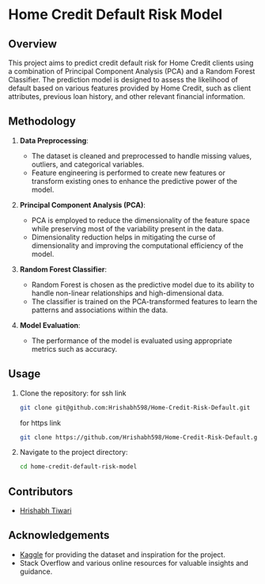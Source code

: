 # Home Credit Default Risk Model

## Overview

This project aims to predict credit default risk for Home Credit clients using a combination of Principal Component Analysis (PCA) and a Random Forest Classifier. The prediction model is designed to assess the likelihood of default based on various features provided by Home Credit, such as client attributes, previous loan history, and other relevant financial information.

## Methodology

1. **Data Preprocessing**:
   - The dataset is cleaned and preprocessed to handle missing values, outliers, and categorical variables.
   - Feature engineering is performed to create new features or transform existing ones to enhance the predictive power of the model.

2. **Principal Component Analysis (PCA)**:
   - PCA is employed to reduce the dimensionality of the feature space while preserving most of the variability present in the data.
   - Dimensionality reduction helps in mitigating the curse of dimensionality and improving the computational efficiency of the model.

3. **Random Forest Classifier**:
   - Random Forest is chosen as the predictive model due to its ability to handle non-linear relationships and high-dimensional data.
   - The classifier is trained on the PCA-transformed features to learn the patterns and associations within the data.

4. **Model Evaluation**:
   - The performance of the model is evaluated using appropriate metrics such as accuracy.
   

## Usage

1. Clone the repository:
   for ssh link
    ```bash
    git clone git@github.com:Hrishabh598/Home-Credit-Risk-Default.git
    ```
   for https link
   ```bash
   git clone https://github.com/Hrishabh598/Home-Credit-Risk-Default.git
   ```

3. Navigate to the project directory:

    ```bash
    cd home-credit-default-risk-model
    ```

## Contributors

- [Hrishabh Tiwari](https://github.com/Hrishabh598)

## Acknowledgements

- [Kaggle](https://www.kaggle.com/) for providing the dataset and inspiration for the project.
- Stack Overflow and various online resources for valuable insights and guidance.
